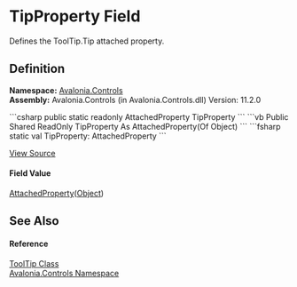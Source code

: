 # TipProperty Field


Defines the ToolTip.Tip attached property.



## Definition
**Namespace:** <a href="N_Avalonia_Controls">Avalonia.Controls</a>  
**Assembly:** Avalonia.Controls (in Avalonia.Controls.dll) Version: 11.2.0

<Tabs groupId="api-code-preview">
<TabItem value="csharp" label="C#">
```csharp
public static readonly AttachedProperty<Object?> TipProperty
```
</TabItem>
<TabItem value="vb" label="VB">
```vb
Public Shared ReadOnly TipProperty As AttachedProperty(Of Object)
```
</TabItem>
<TabItem value="fsharp" label="F#">
```fsharp
static val TipProperty: AttachedProperty<Object>
```
</TabItem>
</Tabs>



<a href="https://github.com/AvaloniaUI/Avalonia/tree/master/src/Avalonia.Controls/ToolTip.cs" title="View the source code">View Source</a>



#### Field Value
<a href="T_Avalonia_AttachedProperty_1">AttachedProperty</a>(<a href="https://learn.microsoft.com/dotnet/api/system.object" target="_blank" rel="noopener noreferrer">Object</a>)

## See Also


#### Reference
<a href="T_Avalonia_Controls_ToolTip">ToolTip Class</a>  
<a href="N_Avalonia_Controls">Avalonia.Controls Namespace</a>  
